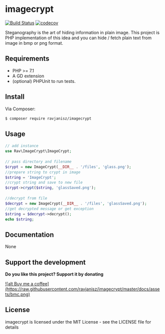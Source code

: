 # imagecrypt

[![Build Status](https://travis-ci.org/ravjanisz/imagecrypt.svg?branch=master)](https://travis-ci.org/ravjanisz/imagecrypt)
[![codecov](https://codecov.io/gh/ravjanisz/imagecrypt/branch/master/graph/badge.svg)](https://codecov.io/gh/ravjanisz/imagecrypt)

Steganography is the art of hiding information in plain image. This project is PHP implementation of this idea and you can hide / fetch plain text from image in bmp or png format.

## Requirements

* PHP >= 7.1
* A GD extension
* (optional) PHPUnit to run tests.

## Install

Via Composer:

```bash
$ composer require ravjanisz/imagecrypt
```
## Usage

```PHP
// add instance
use Rav\ImageCrypt\ImageCrypt;

// pass directory and filename
$crypt = new ImageCrypt(__DIR__ . '/files', 'glass.png');
//prepare string to crypt in image
$string = 'ImageCrypt';
//crypt string and save to new file
$crypt->crypt($string, 'glassSaved.png');

//decrypt from file
$decrypt = new ImageCrypt(__DIR__ . '/files', 'glassSaved.png');
//get decrypted message or get exception
$string = $decrypt->decrypt();
echo $string;
```

## Documentation

None

## Support the development

**Do you like this project? Support it by donating**

<a href="https://www.buymeacoffee.com/ravjanisz">
![alt Buy me a coffee](https://raw.githubusercontent.com/ravjanisz/imagecrypt/master/docs/assets/bmc.png)
</a>

## License

imagecrypt is licensed under the MIT License - see the LICENSE file for details
